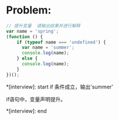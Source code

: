 # Problem: 
``` js
// 提升变量  请输出结果并进行解释
var name = 'spring';
(function () {
    if (typeof name === 'undefined') {
      var name = 'summer';
      console.log(name);
    } else {
      console.log(name);
    }
})();
```

*[interview]: start
if 条件成立，输出'summer'

if语句中，变量声明提升。

*[interview]: end
